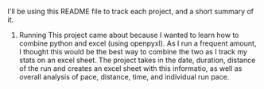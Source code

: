 I'll be using this README file to track each project, and a short summary of it. 

1. Running
This project came about because I wanted to learn how to combine python and excel (using openpyxl). As I run a frequent amount, I thought this would be the best way to combine the two as I track my stats on an excel sheet. 
The project takes in the date, duration, distance of the run and creates an excel sheet with this informatio, as well as overall analysis of pace, distance, time, and individual run pace. 
